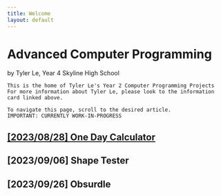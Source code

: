 ```yaml
---
title: Welcome
layout: default
---
```


# Advanced Computer Programming 

by Tyler Le, Year 4 Skyline High School

    This is the home of Tyler Le's Year 2 Computer Programming Projects
    For more information about Tyler Le, please look to the information card linked above.
    
    To navigate this page, scroll to the desired article.
    IMPORTANT: CURRENTLY WORK-IN-PROGRESS

## [[2023/08/28] One Day Calculator](https://tylerlecmd.github.io/CPP2/2023/08/28/onedaycalc.html)
## [2023/09/06] Shape Tester
## [2023/09/26] Obsurdle
